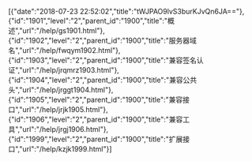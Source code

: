 [{"date":"2018-07-23 22:52:02","title":"tWJPAO9lvS3burKJvQn6JA=="},{"id":"1901","level":"2","parent_id":"1900","title":"概述","url":"/help/gs1901.html"},{"id":"1902","level":"2","parent_id":"1900","title":"服务器域名","url":"/help/fwqym1902.html"},{"id":"1903","level":"2","parent_id":"1900","title":"兼容签名认证","url":"/help/jrqmrz1903.html"},{"id":"1904","level":"2","parent_id":"1900","title":"兼容公共头","url":"/help/jrggt1904.html"},{"id":"1905","level":"2","parent_id":"1900","title":"兼容接口","url":"/help/jrjk1905.html"},{"id":"1906","level":"2","parent_id":"1900","title":"兼容工具","url":"/help/jrgj1906.html"},{"id":"1999","level":"2","parent_id":"1900","title":"扩展接口","url":"/help/kzjk1999.html"}]